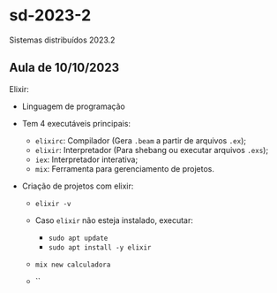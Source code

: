 # sd-2023-2
Sistemas distribuídos 2023.2


## Aula de 10/10/2023

Elixir:
- Linguagem de programação
- Tem 4 executáveis principais:
  - `elixirc`: Compilador (Gera `.beam` a partir de arquivos `.ex`);
  - `elixir`: Interpretador (Para shebang ou executar arquivos `.exs`);
  - `iex`: Interpretador interativa;
  - `mix`: Ferramenta para gerenciamento de projetos.

- Criação de projetos com elixir:

  - `elixir -v`
  - Caso `elixir` não esteja instalado, executar:

    - `sudo apt update`
    - `sudo apt install -y elixir`

  - `mix new calculadora`
  - ``